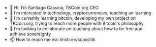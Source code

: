 - 👋 Hi, I’m Santiago Cassina, TKCoin.org CEO
- 👀 I’m interested in technology, cryptocurrencies, teaching an learning
- 🌱 I’m currently learning bitcoin, developing my own project on TKCoin.org, trying to reach more people with Bitcoin's philosophy
- 💞️ I’m looking to collaborate on teaching about how to be free and achieve sovereignty
- 📫 How to reach me via: linktr.ee/scassitik

<!---
scap2000/scap2000 is a ✨ special ✨ repository because its `README.md` (this file) appears on your GitHub profile.
You can click the Preview link to take a look at your changes.
--->
